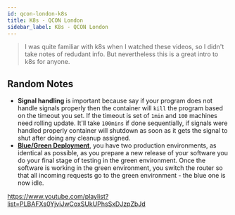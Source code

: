 ```yaml
---
id: qcon-london-k8s
title: K8s - QCON London
sidebar_label: K8s - QCON London
---
```


> I was quite familiar with k8s when I watched these videos, so I didn't take notes of redudant info. But nevertheless this is a great intro to k8s for anyone.

## Random Notes

- **Signal handling** is important because say if your program does not handle signals properly then the container will `kill` the program based on the timeout you set. If the timeout is set of `1min` and `100` machines need rolling update. It'll take `100mins` if done sequentially, if signals were handled properly container will shutdown as soon as it gets the signal to shut after doing any cleanup assigned.
- [**Blue/Green Deployment**](https://martinfowler.com/bliki/BlueGreenDeployment.html), you have two production environments, as identical as possible, as you prepare a new release of your software you do your final stage of testing in the green environment. Once the software is working in the green environment, you switch the router so that all incoming requests go to the green environment - the blue one is now idle.

https://www.youtube.com/playlist?list=PLBAFXs0YjviJwCoxSUkUPhsSxDJzpZbJd

